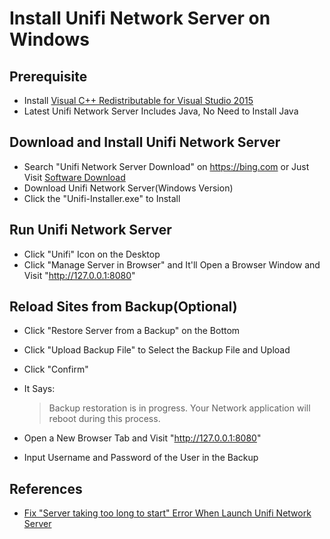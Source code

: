 # Install Unifi Network Server on Windows

## Prerequisite
* Install [Visual C++ Redistributable for Visual Studio 2015](https://www.microsoft.com/en-gb/download/details.aspx?id=48145)
* Latest Unifi Network Server Includes Java, No Need to Install Java

## Download and Install Unifi Network Server
* Search "Unifi Network Server Download" on <https://bing.com> or Just Visit [Software Download](https://www.ui.com/download/releases/network-server)
* Download Unifi Network Server(Windows Version)
* Click the "Unifi-Installer.exe" to Install

## Run Unifi Network Server
* Click "Unifi" Icon on the Desktop
* Click "Manage Server in Browser" and It'll Open a Browser Window and Visit "http://127.0.0.1:8080"

## Reload Sites from Backup(Optional)
* Click "Restore Server from a Backup" on the Bottom
* Click "Upload Backup File" to Select the Backup File and Upload
* Click "Confirm"
* It Says:

  > Backup restoration is in progress. Your Network application will reboot during this process.

* Open a New Browser Tab and Visit "http://127.0.0.1:8080"
* Input Username and Password of the User in the Backup

## References
* [Fix "Server taking too long to start" Error When Launch Unifi Network Server](https://github.com/northbright/Notes/blob/master/Software/unifi/fix-server-taking-too-long-to-start-error-when-launch-unifi-network-server.md)
